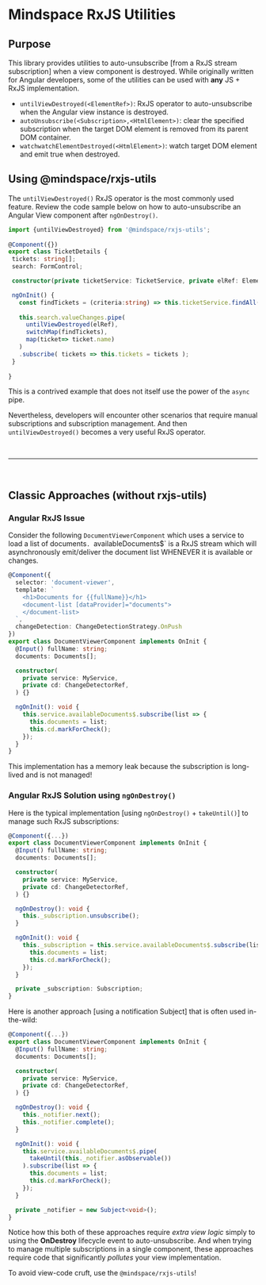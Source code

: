 # Mindspace RxJS Utilities

## Purpose

This library provides utilities to auto-unsubscribe [from a RxJS stream subscription] when a view component is destroyed. While originally written for Angular developers, some of the utilities can be used with **any** JS + RxJS implementation.

* `untilViewDestroyed(<ElementRef>)`: RxJS operator to auto-unsubscribe when the Angular view instance is destroyed.
* `autoUnsubscribe(<Subscription>,<HtmlElement>)`: clear the specified subscription when the target DOM element is removed from its parent DOM container.
* `watchwatchElementDestroyed(<HtmlElement>)`: watch target DOM element and emit true when destroyed.
 
 
## Using @mindspace/rxjs-utils

The `untilViewDestroyed()` RxJS operator is the most commonly used feature. Review the code sample below on how to auto-unsubscribe an Angular View component after `ngOnDestroy()`.

```ts
import {untilViewDestroyed} from '@mindspace/rxjs-utils';
   
@Component({})   
export class TicketDetails {  
 tickets: string[];
 search: FormControl;  

 constructor(private ticketService: TicketService, private elRef: ElementRef){}

 ngOnInit() {   
   const findTickets = (criteria:string) => this.ticketService.findAll(criteria);
  
   this.search.valueChanges.pipe(  
     untilViewDestroyed(elRef),  
     switchMap(findTickets), 
     map(ticket=> ticket.name)  
   )   
   .subscribe( tickets => this.tickets = tickets ); 
 } 
 
}
```

This is a contrived example that does not itself use the power of the `async` pipe.

Nevertheless, developers will encounter other scenarios that require manual subscriptions and subscription management. And then `untilViewDestroyed()` becomes a very useful RxJS operator. 

<br/>

----

<br/>

## Classic Approaches (without rxjs-utils)

### Angular RxJS Issue 

Consider the following `DocumentViewerComponent` which uses a service to load a list of documents`. `availableDocuments$` is a RxJS stream which will asynchronously emit/deliver the document list WHENEVER it is available or changes. 

```ts
@Component({
  selector: 'document-viewer',
  template: `
    <h1>Documents for {{fullName}}</h1>
    <document-list [dataProvider]="documents">
    </document-list>
  `,
  changeDetection: ChangeDetectionStrategy.OnPush
})
export class DocumentViewerComponent implements OnInit {  
  @Input() fullName: string;
  documents: Documents[];

  constructor(
    private service: MyService,
    private cd: ChangeDetectorRef,
  ) {}

  ngOnInit(): void {
    this.service.availableDocuments$.subscribe(list => {
      this.documents = list;
      this.cd.markForCheck();
    });
  }
}
```

This implementation has a memory leak because the subscription is long-lived and is not managed!

### Angular RxJS Solution using `ngOnDestroy()`

Here is the typical implementation [using `ngOnDestroy()` + `takeUntil()`] to manage such RxJS subscriptions:

```ts
@Component({...})
export class DocumentViewerComponent implements OnInit {  
  @Input() fullName: string;
  documents: Documents[];

  constructor(
    private service: MyService,
    private cd: ChangeDetectorRef,
  ) {}

  ngOnDestroy(): void {
    this._subscription.unsubscribe();
  }

  ngOnInit(): void {
    this._subscription = this.service.availableDocuments$.subscribe(list => {
      this.documents = list;
      this.cd.markForCheck();
    });
  }

  private _subscription: Subscription;
}
```

Here is another approach [using a notification Subject] that is often used in-the-wild:
 
```ts
@Component({...})
export class DocumentViewerComponent implements OnInit {  
  @Input() fullName: string;
  documents: Documents[];

  constructor(
    private service: MyService,
    private cd: ChangeDetectorRef,
  ) {}

  ngOnDestroy(): void {
    this._notifier.next();
    this._notifier.complete();
  }

  ngOnInit(): void {
    this.service.availableDocuments$.pipe(
      takeUntil(this._notifier.asObservable())
    ).subscribe(list => {
      this.documents = list;
      this.cd.markForCheck();
    });
  }

  private _notifier = new Subject<void>();
}
```

Notice how this both of these approaches require *extra view logic* simply to using the **OnDestroy** lifecycle event to auto-unsubscribe. And when trying to manage multiple subscriptions in a single component, these approaches require code that significantly *pollutes* your view implementation.

To avoid view-code cruft, use the `@mindspace/rxjs-utils`!
